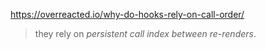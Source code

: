 https://overreacted.io/why-do-hooks-rely-on-call-order/

> they rely on _persistent call index between re-renders_.

